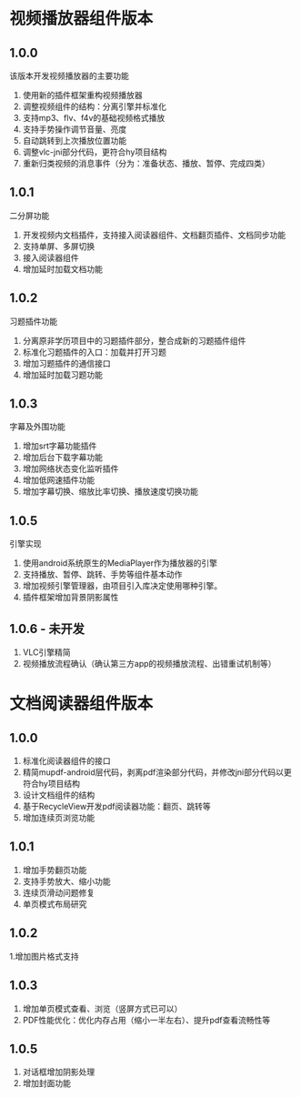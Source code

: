 # 视频播放器组件版本

## 1.0.0

该版本开发视频播放器的主要功能

1. 使用新的插件框架重构视频播放器
2. 调整视频组件的结构：分离引擎并标准化
2. 支持mp3、flv、f4v的基础视频格式播放
3. 支持手势操作调节音量、亮度
4. 自动跳转到上次播放位置功能
5. 调整vlc-jni部分代码，更符合hy项目结构
6. 重新归类视频的消息事件（分为：准备状态、播放、暂停、完成四类）

## 1.0.1

二分屏功能

1. 开发视频内文档插件，支持接入阅读器组件、文档翻页插件、文档同步功能
2. 支持单屏、多屏切换
3. 接入阅读器组件
4. 增加延时加载文档功能

## 1.0.2

习题插件功能

1. 分离原非学历项目中的习题插件部分，整合成新的习题插件组件
2. 标准化习题插件的入口：加载并打开习题
3. 增加习题插件的通信接口
4. 增加延时加载习题功能

## 1.0.3

字幕及外围功能

1. 增加srt字幕功能插件
2. 增加后台下载字幕功能
3. 增加网络状态变化监听插件
4. 增加低网速插件功能
5. 增加字幕切换、缩放比率切换、播放速度切换功能



## 1.0.5

引擎实现

1. 使用android系统原生的MediaPlayer作为播放器的引擎
2. 支持播放、暂停、跳转、手势等组件基本动作
3. 增加视频引擎管理器，由项目引入库决定使用哪种引擎。
4. 插件框架增加背景阴影属性

## 1.0.6 - 未开发
1. VLC引擎精简
2. 视频播放流程确认（确认第三方app的视频播放流程、出错重试机制等）


# 文档阅读器组件版本

## 1.0.0

1. 标准化阅读器组件的接口
2. 精简mupdf-android层代码，剥离pdf渲染部分代码，并修改jni部分代码以更符合hy项目结构
3. 设计文档组件的结构
3. 基于RecycleView开发pdf阅读器功能：翻页、跳转等
4. 增加连续页浏览功能

## 1.0.1

1. 增加手势翻页功能
2. 支持手势放大、缩小功能
3. 连续页滑动问题修复
3. 单页模式布局研究

## 1.0.2

1.增加图片格式支持

## 1.0.3

1. 增加单页模式查看、浏览（竖屏方式已可以）
2. PDF性能优化：优化内存占用（缩小一半左右）、提升pdf查看流畅性等

## 1.0.5

1. 对话框增加阴影处理
2. 增加封面功能


